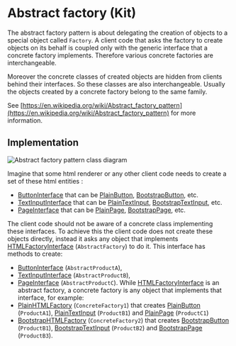 Abstract factory (Kit)
======================

The abstract factory pattern is about delegating the creation of objects to a 
special object called `Factory`. A client code that asks the factory to create objects 
on its behalf is coupled only with the generic interface that a concrete factory implements. 
Therefore various concrete factories are interchangeable.

Moreover the concrete classes of created objects are hidden from clients behind their interfaces. 
So these classes are also interchangeable. 
Usually the objects created by a concrete factory belong to the same family.

See [https://en.wikipedia.org/wiki/Abstract_factory_pattern](https://en.wikipedia.org/wiki/Abstract_factory_pattern) for more information.

## Implementation

![Abstract factory pattern class diagram](doc/abstract_factory.png)

Imagine that some html renderer or any other client code needs to create a set of these html entities : 
- [ButtonInterface] that can be [PlainButton], [BootstrapButton], etc.
- [TextInputInterface] that can be [PlainTextInput], [BootstrapTextInput], etc.
- [PageInterface] that can be [PlainPage], [BootstrapPage], etc.

The client code should not be aware of a concrete class implementing these interfaces. 
To achieve this the client code does not create these objects directly, instead it asks any object that implements 
[HTMLFactoryInterface] (`AbstractFactory`) to do it. This interface has methods to create:
- [ButtonInterface] (`AbstractProductA`),
- [TextInputInterface] (`AbstractProductB`),
- [PageInterface] (`AbstractProductC`).
While [HTMLFactoryInterface] is an abstract factory, a concrete factory is any object that implements that interface, for example:
- [PlainHTMLFactory] (`ConcreteFactory1`) that creates [PlainButton] (`ProductA1`), [PlainTextInput] (`ProductB1`) 
and [PlainPage] (`ProductC1`)
- [BootstrapHTMLFactory] (`ConcreteFactory2`) that creates [BootstrapButton] (`ProductB1`), 
[BootstrapTextInput] (`ProductB2`) and [BootstrapPage] (`ProductB3`).

[ButtonInterface]: ButtonInterface.php
[PlainButton]: Plain/PlainButton.php
[BootstrapButton]: Bootstrap/BootstrapButton.php

[TextInputInterface]: TextInputInterface.php
[PlainTextInput]: Plain/PlainTextInput.php
[BootstrapTextInput]: Bootstrap/BootstrapTextInput.php

[PageInterface]: PageInterface.php
[PlainPage]: Plain/PlainPage.php
[BootstrapPage]: Bootstrap/BootstrapPage.php_

[HTMLFactoryInterface]: HTMLFactoryInterface.php
[PlainHTMLFactory]: Plain/PlainHTMLFactory.php
[BootstrapHTMLFactory]: Bootstrap/BootstrapHTMLFactory.php
